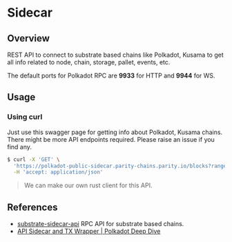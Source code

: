 # Sidecar

## Overview

REST API to connect to substrate based chains like Polkadot, Kusama to get all info related to node, chain, storage, pallet, events, etc.

The default ports for Polkadot RPC are **9933** for HTTP and **9944** for WS.

## Usage

### Using curl

Just use this swagger page for getting info about Polkadot, Kusama chains. There might be more API endpoints required. Please raise an issue if you find any.

```sh
$ curl -X 'GET' \
  'https://polkadot-public-sidecar.parity-chains.parity.io/blocks?range=0-10&eventDocs=false&extrinsicDocs=false' \
  -H 'accept: application/json'
```

> We can make our own rust client for this API.

## References

- [substrate-sidecar-api](https://paritytech.github.io/substrate-api-sidecar/dist/) RPC API for substrate based chains.
- [API Sidecar and TX Wrapper | Polkadot Deep Dive](https://www.youtube.com/watch?v=8oqZhdl7C1o)
